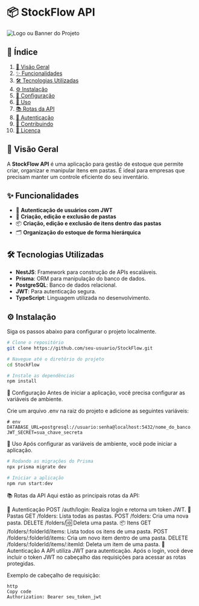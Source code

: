 # 📦 StockFlow API

![Logo ou Banner do Projeto](link_para_imagem) <!-- Se você tiver um logo ou banner -->

## 📑 Índice
1. [📖 Visão Geral](#-visão-geral)
2. [✨ Funcionalidades](#-funcionalidades)
3. [🛠️ Tecnologias Utilizadas](#%EF%B8%8F-tecnologias-utilizadas)
4. [⚙️ Instalação](#%EF%B8%8F-instalação)
5. [🔧 Configuração](#-configuração)
6. [🚀 Uso](#-uso)
7. [📚 Rotas da API](#-rotas-da-api)
8. [🔐 Autenticação](#-autenticação)
9. [🤝 Contribuindo](#-contribuindo)
10. [📜 Licença](#-licença)

## 📖 Visão Geral
A **StockFlow API** é uma aplicação para gestão de estoque que permite criar, organizar e manipular itens em pastas. É ideal para empresas que precisam manter um controle eficiente do seu inventário.

## ✨ Funcionalidades
- 🔐 **Autenticação de usuários com JWT**
- 📂 **Criação, edição e exclusão de pastas**
- 📦 **Criação, edição e exclusão de itens dentro das pastas**
- 🗂️ **Organização do estoque de forma hierárquica**

## 🛠️ Tecnologias Utilizadas
- **NestJS**: Framework para construção de APIs escaláveis.
- **Prisma**: ORM para manipulação do banco de dados.
- **PostgreSQL**: Banco de dados relacional.
- **JWT**: Para autenticação segura.
- **TypeScript**: Linguagem utilizada no desenvolvimento.

## ⚙️ Instalação
Siga os passos abaixo para configurar o projeto localmente.

```bash
# Clone o repositório
git clone https://github.com/seu-usuario/StockFlow.git

# Navegue até o diretório do projeto
cd StockFlow

# Instale as dependências
npm install
```

🔧 Configuração
Antes de iniciar a aplicação, você precisa configurar as variáveis de ambiente.

Crie um arquivo .env na raiz do projeto e adicione as seguintes variáveis:
````
# env
DATABASE_URL=postgresql://usuario:senha@localhost:5432/nome_do_banco
JWT_SECRET=sua_chave_secreta
````
🚀 Uso
Após configurar as variáveis de ambiente, você pode iniciar a aplicação.

```bash
# Rodando as migrações do Prisma
npx prisma migrate dev

# Iniciar a aplicação
npm run start:dev
```
📚 Rotas da API
Aqui estão as principais rotas da API:

🔐 Autenticação
POST /auth/login: Realiza login e retorna um token JWT.
📂 Pastas
GET /folders: Lista todas as pastas.
POST /folders: Cria uma nova pasta.
DELETE /folders/:id: Deleta uma pasta.
📦 Itens
GET /folders/:folderId/items: Lista todos os itens de uma pasta.
POST /folders/:folderId/items: Cria um novo item dentro de uma pasta.
DELETE /folders/:folderId/items/:itemId: Deleta um item de uma pasta.
🔐 Autenticação
A API utiliza JWT para autenticação. Após o login, você deve incluir o token JWT no cabeçalho das requisições para acessar as rotas protegidas.

Exemplo de cabeçalho de requisição:
```
http
Copy code
Authorization: Bearer seu_token_jwt
```
